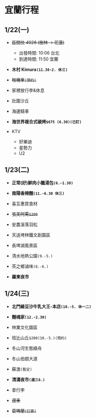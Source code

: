 # 宜蘭行程

## 1/22(一)
- ~~區間快 4026 (樹林 → 花蓮)~~ 
  - 出發時間: 10:06 台北  
  - 到達時間: 11:50 宜蘭

- **木村 Kimura`(11.30-2. 休三)`**

- ~~租機車`(預約)`~~

- 家裡放行李&休息

- 壯圍沙丘

- 海邊騎車

- **海世界複合式碳烤`$675 (6.30)(已訂)`**

- KTV 
  - 好樂迪
  - 星勢力
  - U2

## 1/23(二)
- **正常(好)鮮肉小籠湯包`(6.-1.30)`**

- **南陽香辣麵`(11.-6.30 休三)`**

- 喜互惠買食材

- ~~張美阿罵`$200`~~

- 安農溪落羽松

- 天送埤林鐵文創園區

- 長埤湖風景區

- 清水地熱公園`(9.-5.)`

- 茶之鄉滷味`(8.-6.)`

- **羅東夜市**

## 1/24(三)
- **北門綠豆沙牛乳大王-本店`(10.-5. 休一二)`**

- **麵魂家`(12.-2.30)`**

- 林業文化園區

- 班比山丘`$200(10.-5.)(預約)`

- 冬山河生態綠舟

- 冬山伯朗大道

- 蘇澳`(暫定)`

- **清溝夜市`(週三6.)`**

- 拿行李

- ~~還車~~

- ~~葛瑪蘭`(訂票)`~~
